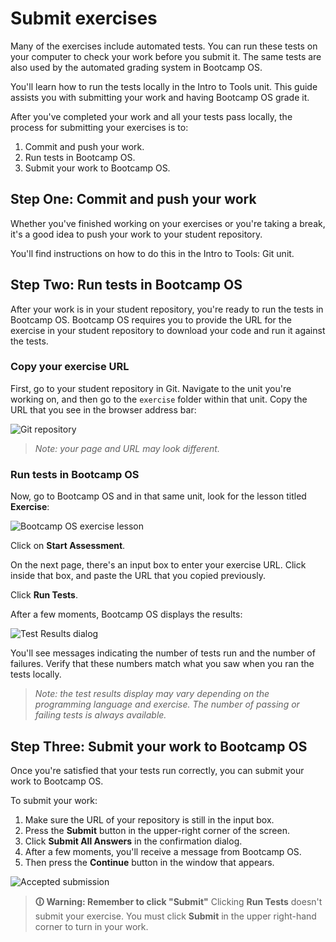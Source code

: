 # Submit exercises

Many of the exercises include automated tests. You can run these tests on your computer to check your work before you submit it. The same tests are also used by the automated grading system in Bootcamp OS.

You'll learn how to run the tests locally in the Intro to Tools unit. This guide assists you with submitting your work and having Bootcamp OS grade it.

After you've completed your work and all your tests pass locally, the process for submitting your exercises is to:
1.  Commit and push your work.
2.  Run tests in Bootcamp OS.
3.  Submit your work to Bootcamp OS.

## Step One: Commit and push your work
Whether you've finished working on your exercises or you're taking a break, it's a good idea to push your work to your student repository.

You'll find instructions on how to do this in the Intro to Tools: Git unit.

## Step Two: Run tests in Bootcamp OS
After your work is in your student repository, you're ready to run the tests in Bootcamp OS. Bootcamp OS requires you to provide the URL for the exercise in your student repository to download your code and run it against the tests.

### Copy your exercise URL
First, go to your student repository in Git. Navigate to the unit you're working on, and then go to the `exercise` folder within that unit. Copy the URL that you see in the browser address bar:

![Git repository](https://bootcamp-os-lms-prd-public.s3.us-west-2.amazonaws.com/content/99535c6c26f599ba08985d6fd7775ae9.png)

> _Note: your page and URL may look different._

### Run tests in Bootcamp OS
Now, go to Bootcamp OS and in that same unit, look for the lesson titled **Exercise**:

![Bootcamp OS exercise lesson](https://bootcamp-os-lms-prd-public.s3.us-west-2.amazonaws.com/content/8bc18f24d0a283e4af53fd2a709cde1e.png)

Click on **Start Assessment**.

On the next page, there's an input box to enter your exercise URL. Click inside that box, and paste the URL that you copied previously.

Click **Run Tests**.

After a few moments, Bootcamp OS displays the results:

![Test Results dialog](https://bootcamp-os-lms-prd-public.s3.us-west-2.amazonaws.com/content/b67b9f7335f6bc0abb398936b347c5ce.png)

You'll see messages indicating the number of tests run and the number of failures. Verify that these numbers match what you saw when you ran the tests locally.

> _Note: the test results display may vary depending on the programming language and exercise. The number of passing or failing tests is always available._

## Step Three: Submit your work to Bootcamp OS
Once you're satisfied that your tests run correctly, you can submit your work to Bootcamp OS.

To submit your work:
1.  Make sure the URL of your repository is still in the input box.
2.  Press the **Submit** button in the upper-right corner of the screen.
3.  Click **Submit All Answers** in the confirmation dialog.
4.  After a few moments, you'll receive a message from Bootcamp OS.
5.  Then press the **Continue** button in the window that appears.

![Accepted submission](https://bootcamp-os-lms-prd-public.s3.us-west-2.amazonaws.com/content/5e7ac3f2717432eaf4a5522d70af4130.png)

>**🛈 Warning: Remember to click "Submit"**
Clicking **Run Tests** doesn't submit your exercise. You must click **Submit** in the upper right-hand corner to turn in your work.
